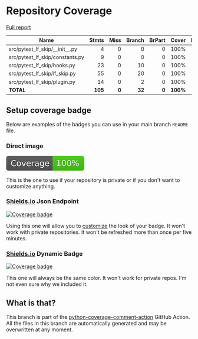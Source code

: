 # Repository Coverage

[Full report](https://htmlpreview.github.io/?https://github.com/alexfayers/pytest-lf-skip/blob/python-coverage-comment-action-data/htmlcov/index.html)

| Name                                 |    Stmts |     Miss |   Branch |   BrPart |    Cover |   Missing |
|------------------------------------- | -------: | -------: | -------: | -------: | -------: | --------: |
| src/pytest\_lf\_skip/\_\_init\_\_.py |        4 |        0 |        0 |        0 |     100% |           |
| src/pytest\_lf\_skip/constants.py    |        9 |        0 |        0 |        0 |     100% |           |
| src/pytest\_lf\_skip/hooks.py        |       23 |        0 |       10 |        0 |     100% |           |
| src/pytest\_lf\_skip/lf\_skip.py     |       55 |        0 |       20 |        0 |     100% |           |
| src/pytest\_lf\_skip/plugin.py       |       14 |        0 |        2 |        0 |     100% |           |
|                            **TOTAL** |  **105** |    **0** |   **32** |    **0** | **100%** |           |


## Setup coverage badge

Below are examples of the badges you can use in your main branch `README` file.

### Direct image

[![Coverage badge](https://raw.githubusercontent.com/alexfayers/pytest-lf-skip/python-coverage-comment-action-data/badge.svg)](https://htmlpreview.github.io/?https://github.com/alexfayers/pytest-lf-skip/blob/python-coverage-comment-action-data/htmlcov/index.html)

This is the one to use if your repository is private or if you don't want to customize anything.

### [Shields.io](https://shields.io) Json Endpoint

[![Coverage badge](https://img.shields.io/endpoint?url=https://raw.githubusercontent.com/alexfayers/pytest-lf-skip/python-coverage-comment-action-data/endpoint.json)](https://htmlpreview.github.io/?https://github.com/alexfayers/pytest-lf-skip/blob/python-coverage-comment-action-data/htmlcov/index.html)

Using this one will allow you to [customize](https://shields.io/endpoint) the look of your badge.
It won't work with private repositories. It won't be refreshed more than once per five minutes.

### [Shields.io](https://shields.io) Dynamic Badge

[![Coverage badge](https://img.shields.io/badge/dynamic/json?color=brightgreen&label=coverage&query=%24.message&url=https%3A%2F%2Fraw.githubusercontent.com%2Falexfayers%2Fpytest-lf-skip%2Fpython-coverage-comment-action-data%2Fendpoint.json)](https://htmlpreview.github.io/?https://github.com/alexfayers/pytest-lf-skip/blob/python-coverage-comment-action-data/htmlcov/index.html)

This one will always be the same color. It won't work for private repos. I'm not even sure why we included it.

## What is that?

This branch is part of the
[python-coverage-comment-action](https://github.com/marketplace/actions/python-coverage-comment)
GitHub Action. All the files in this branch are automatically generated and may be
overwritten at any moment.